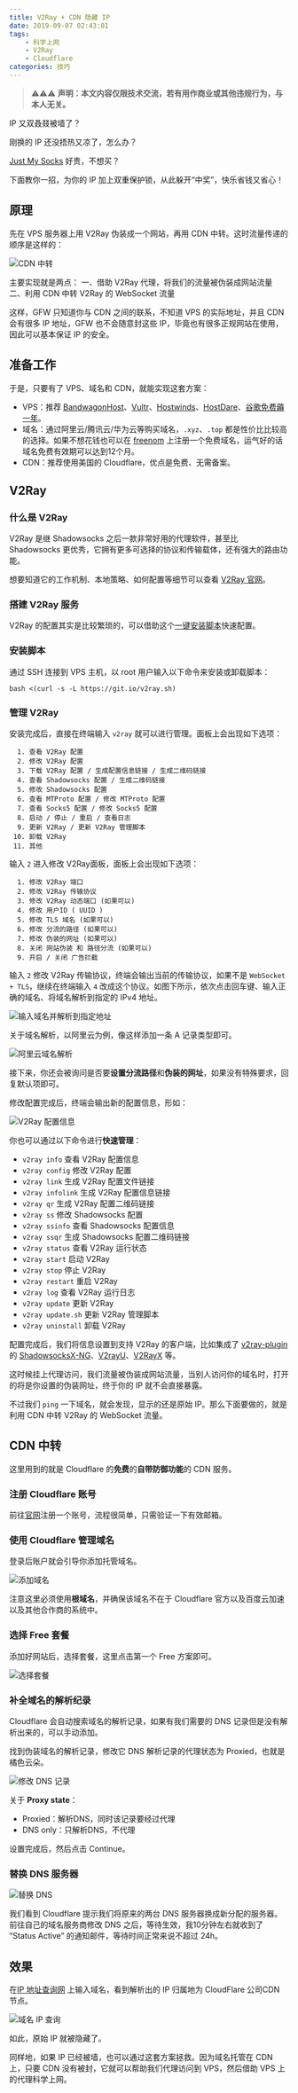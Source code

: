 ```yaml
---
title: V2Ray + CDN 隐藏 IP
date: 2019-09-07 02:43:01
tags:
    - 科学上网
    - V2Ray
    - Cloudflare
categories: 技巧
---
```


> ⚠️⚠️⚠️ **声明：本文内容仅限技术交流，若有用作商业或其他违规行为，与本人无关。**

<!--more-->

IP 又双叒叕被墙了？

刚换的 IP 还没捂热又凉了，怎么办？

[Just My Socks](https://justmysocks.net) 好贵，不想买？

下面教你一招，为你的 IP 加上双重保护锁，从此躲开“中奖”，快乐省钱又省心！

## 原理

先在 VPS 服务器上用 V2Ray 伪装成一个网站，再用 CDN 中转。这时流量传递的顺序是这样的：

![CDN 中转](visitor-firewall-cdn-vps-website.png)

主要实现就是两点：
一、借助 V2Ray 代理，将我们的流量被伪装成网站流量
二、利用 CDN 中转 V2Ray 的 WebSocket 流量

这样，GFW 只知道你与 CDN 之间的联系，不知道 VPS 的实际地址，并且 CDN 会有很多 IP 地址，GFW 也不会随意封这些 IP，毕竟也有很多正规网站在使用，因此可以基本保证 IP 的安全。

## 准备工作

于是，只要有了 VPS、域名和 CDN，就能实现这套方案：

- VPS：推荐 [BandwagonHost](https://bandwagonhost.com/)、[Vultr](https://www.vultr.com)、[Hostwinds](https://www.hostwinds.com)、[HostDare](https://manage.hostdare.com/index.php)、[谷歌免费薅一年](teach-you-to-build-a-free-Shadowsocks-service)。
- 域名：通过阿里云/腾讯云/华为云等购买域名，`.xyz`、`.top` 都是性价比比较高的选择。如果不想花钱也可以在 [freenom](http://www.freenom.com/nl/index.html) 上注册一个免费域名，运气好的话域名免费有效期可以达到12个月。
- CDN：推荐使用美国的 Cloudflare，优点是免费、无需备案。

## V2Ray

### 什么是 V2Ray

V2Ray 是继 Shadowsocks 之后一款非常好用的代理软件，甚至比 Shadowsocks 更优秀，它拥有更多可选择的协议和传输载体，还有强大的路由功能。

想要知道它的工作机制、本地策略、如何配置等细节可以查看 [V2Ray 官网](https://www.v2ray.com)。

###  搭建 V2Ray 服务

V2Ray 的配置其实是比较繁琐的，可以借助这个[一键安装脚本](https://github.com/233boy/v2ray/wiki/V2Ray一键安装脚本)快速配置。

### 安装脚本

通过 SSH 连接到 VPS 主机，以 root 用户输入以下命令来安装或卸载脚本：

```
bash <(curl -s -L https://git.io/v2ray.sh)
```

### 管理 V2Ray

安装完成后，直接在终端输入 `v2ray` 就可以进行管理。面板上会出现如下选项：

```
  1. 查看 V2Ray 配置
  2. 修改 V2Ray 配置
  3. 下载 V2Ray 配置 / 生成配置信息链接 / 生成二维码链接
  4. 查看 Shadowsocks 配置 / 生成二维码链接
  5. 修改 Shadowsocks 配置
  6. 查看 MTProto 配置 / 修改 MTProto 配置
  7. 查看 Socks5 配置 / 修改 Socks5 配置
  8. 启动 / 停止 / 重启 / 查看日志
  9. 更新 V2Ray / 更新 V2Ray 管理脚本
 10. 卸载 V2Ray
 11. 其他
```

输入 `2` 进入修改 V2Ray面板，面板上会出现如下选项：

```
  1. 修改 V2Ray 端口
  2. 修改 V2Ray 传输协议
  3. 修改 V2Ray 动态端口 (如果可以)
  4. 修改 用户ID ( UUID )
  5. 修改 TLS 域名 (如果可以)
  6. 修改 分流的路径 (如果可以)
  7. 修改 伪装的网址 (如果可以)
  8. 关闭 网站伪装 和 路径分流 (如果可以)
  9. 开启 / 关闭 广告拦截
```

输入 `2` 修改 V2Ray 传输协议，终端会输出当前的传输协议，如果不是 `WebSocket + TLS`，继续在终端输入 `4` 改成这个协议。如图下所示，依次点击回车键、输入正确的域名、将域名解析到指定的 IPv4 地址。

![输入域名并解析到指定地址](domain-name-resolution.png)

关于域名解析，以阿里云为例，像这样添加一条 A 记录类型即可。

![阿里云域名解析](aliyun-resolution.png)

接下来，你还会被询问是否要**设置分流路径**和**伪装的网址**，如果没有特殊要求，回复默认项即可。

修改配置完成后，终端会输出新的配置信息，形如：

![V2Ray 配置信息](v2ray-config.png)

你也可以通过以下命令进行**快速管理**：

- `v2ray info` 查看 V2Ray 配置信息
- `v2ray config` 修改 V2Ray 配置
- `v2ray link` 生成 V2Ray 配置文件链接
- `v2ray infolink` 生成 V2Ray 配置信息链接
- `v2ray qr` 生成 V2Ray 配置二维码链接
- `v2ray ss` 修改 Shadowsocks 配置
- `v2ray ssinfo` 查看 Shadowsocks 配置信息
- `v2ray ssqr` 生成 Shadowsocks 配置二维码链接
- `v2ray status` 查看 V2Ray 运行状态
- `v2ray start` 启动 V2Ray
- `v2ray stop` 停止 V2Ray
- `v2ray restart` 重启 V2Ray
- `v2ray log` 查看 V2Ray 运行日志
- `v2ray update` 更新 V2Ray
- `v2ray update.sh` 更新 V2Ray 管理脚本
- `v2ray uninstall` 卸载 V2Ray

配置完成后，我们将信息设置到支持 V2Ray 的客户端，比如集成了 [v2ray-plugin](https://github.com/shadowsocks/v2ray-plugin) 的 [ShadowsocksX-NG](https://github.com/shadowsocks/ShadowsocksX-NG)、[V2rayU](https://github.com/yanue/V2rayU)、[V2RayX](https://github.com/Cenmrev/V2RayX) 等。

这时候挂上代理访问，我们流量被伪装成网站流量，当别人访问你的域名时，打开的将是你设置的伪装网址，终于你的 IP 就不会直接暴露。

不过我们 `ping` 一下域名，就会发现，显示的还是原始 IP。那么下面要做的，就是利用 CDN 中转 V2Ray 的 WebSocket 流量。

## CDN 中转

这里用到的就是 Cloudflare 的**免费**的**自带防御功能**的 CDN 服务。

### 注册 Cloudflare 账号

前往[官网](https://www.cloudflare.com/)注册一个账号，流程很简单，只需验证一下有效邮箱。

### 使用 Cloudflare 管理域名

登录后账户就会引导你添加托管域名。

![添加域名](add-site.png)

注意这里必须使用**根域名**，并确保该域名不在于 Cloudflare 官方以及百度云加速以及其他合作商的系统中。

### 选择 Free 套餐

添加好网站后，选择套餐，这里点击第一个 Free 方案即可。

![选择套餐](select-a-plan.png)

### 补全域名的解析纪录

Cloudflare 会自动搜索域名的解析记录，如果有我们需要的 DNS 记录但是没有解析出来的，可以手动添加。

找到伪装域名的解析记录，修改它 DNS 解析记录的代理状态为 Proxied，也就是橘色云朵。

![修改 DNS 记录](revise-dns-record.png)

关于 **Proxy state**：

- Proxied：解析DNS，同时该记录要经过代理
- DNS only：只解析DNS，不代理

设置完成后，然后点击 Continue。

### 替换 DNS 服务器

![替换 DNS](replace-nameservers.png)

我们看到 Cloudflare 提示我们将原来的两台 DNS 服务器换成新分配的服务器。前往自己的域名服务商修改 DNS 之后，等待生效，我10分钟左右就收到了 “Status Active” 的通知邮件，等待时间正常来说不超过 24h。

## 效果

在[IP 地址查询网](https://tool.lu/ip/) 上输入域名，看到解析出的 IP 归属地为 CloudFlare 公司CDN 节点。

![域名 IP 查询](ip-query.png)

如此，原始 IP 就被隐藏了。

同样地，如果 IP 已经被墙，也可以通过这套方案拯救。因为域名托管在 CDN 上，只要 CDN 没有被封，它就可以帮助我们代理访问到 VPS，然后借助 VPS 上的代理科学上网。